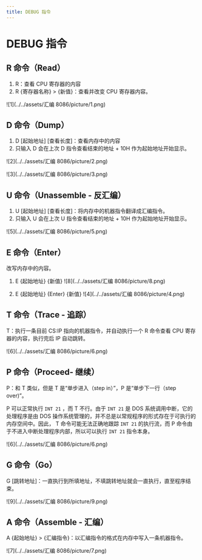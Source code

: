 ```yaml
---
title: DEBUG 指令
---
```

# DEBUG 指令

## R 命令（Read）

1. R：查看 CPU 寄存器的内容
2. R {寄存器名称} > {新值}：查看并改变 CPU 寄存器内容。

![1](../../assets/汇编 8086/picture/1.png)



## D 命令（Dump）

1. D [起始地址] [查看长度]：查看内存中的内容
2. 只输入 D 会在上次 D 指令查看结束的地址 + 10H 作为起始地址开始显示。

![2](../../assets/汇编 8086/picture/2.png)

![3](../../assets/汇编 8086/picture/3.png)



## U 命令（Unassemble - 反汇编）

1. U [起始地址] [查看长度]：将内存中的机器指令翻译成汇编指令。
2. 只输入 U 会在上次 U 指令查看结束的地址 + 10H 作为起始地址开始显示。

![5](../../assets/汇编 8086/picture/5.png)



## E 命令（Enter）

改写内存中的内容。

1. E  {起始地址} {新值}
![8](../../assets/汇编 8086/picture/8.png)

2. E {起始地址} {Enter} {新值}
![4](../../assets/汇编 8086/picture/4.png)



## T 命令（Trace - 追踪）

T：执行一条目前 CS:IP 指向的机器指令，并自动执行一个 R 命令查看 CPU 寄存器的内容，执行完后 IP 自动跳转。

![6](../../assets/汇编 8086/picture/6.png)



## P 命令（Proceed- 继续）

P：和 T 类似，但是 T 是“单步进入（step in）”，P 是“单步下一行（step over)”。

P 可以正常执行 `INT 21` ，而 T 不行。由于 `INT 21` 是 DOS 系统调用中断，它的处理程序是由 DOS 操作系统管理的，并不总是以常规程序的形式存在于可执行的内存空间中。因此， T 命令可能无法正确地跟踪 `INT 21` 的执行流，而 P 命令由于不进入中断处理程序内部，所以可以执行 `INT 21` 指令本身。

![6](../../assets/汇编 8086/picture/6.png)



## G 命令（Go）

G [跳转地址]：一直执行到所填地址，不填跳转地址就会一直执行，直至程序结束。

![9](../../assets/汇编 8086/picture/9.png)



## A 命令（Assemble - 汇编）

A {起始地址} > {汇编指令}：以汇编指令的格式在内存中写入一条机器指令。

![7](../../assets/汇编 8086/picture/7.png)

